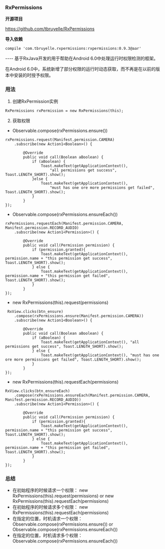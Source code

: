 ### RxPermissions

**开源项目**

https://github.com/tbruyelle/RxPermissions

**导入依赖**

```
compile 'com.tbruyelle.rxpermissions:rxpermissions:0.9.3@aar'
```

---- 基于RxJava开发的用于帮助在Android 6.0中处理运行时权限检测的框架。

在Android 6.0中，系统新增了部分权限的运行时动态获取，而不再是在以前的版本中安装的时授予权限。

### 用法

1. 创建RxPermission实例

```
RxPermissions rxPermission = new RxPermissions(this);
```

2. 获取权限
- Observable.compose(rxPermissions.ensure())

```
rxPermissions.request(Manifest.permission.CAMERA)
    .subscribe(new Action1<Boolean>() {

        @Override
        public void call(Boolean aBoolean) {
            if (aBoolean) {
                Toast.makeText(getApplicationContext(),
                    "all permissions get success",  Toast.LENGTH_SHORT).show();
            }else {
                Toast.makeText(getApplicationContext(),
                    "must has one ore more permissions get failed", Toast.LENGTH_SHORT).show();
            }
        }
});
```

- Observable.compose(rxPermissions.ensureEach())

```
rxPermissions.requestEach(Manifest.permission.CAMERA, Manifest.permission.RECORD_AUDIO)
    .subscribe(new Action1<Permission>() {

        @Override
        public void call(Permission permission) {
            if (permission.granted){
                Toast.makeText(getApplicationContext(), permission.name + "this permission get success", Toast.LENGTH_SHORT).show();
            } else {
                Toast.makeText(getApplicationContext(), permission.name + "this permission get failed", Toast.LENGTH_SHORT).show();
            }
        }
});
```

- new RxPermissions(this).request(permissions)

```
 RxView.clicks(btn_ensure)
    .compose(rxPermissions.ensure(Manifest.permission.CAMERA))
    .subscribe(new Action1<Boolean>() {
    
        @Override
        public void call(Boolean aBoolean) {
            if (aBoolean) {
                Toast.makeText(getApplicationContext(), "all permissions get success", Toast.LENGTH_SHORT).show();
            } else {
                Toast.makeText(getApplicationContext(), "must has one ore more permissions get failed", Toast.LENGTH_SHORT).show();
            }
        }
});
```

- new RxPermissions(this).requestEach(permissions)

```
RxView.clicks(btn_ensureEach)
    .compose(rxPermissions.ensureEach(Manifest.permission.CAMERA, Manifest.permission.RECORD_AUDIO))
    .subscribe(new Action1<Permission>() {

        @Override
        public void call(Permission permission) {
            if (permission.granted){
                Toast.makeText(getApplicationContext(), permission.name + "this permission get success", Toast.LENGTH_SHORT).show();
            } else {
                Toast.makeText(getApplicationContext(), permission.name + "this permission get failed", Toast.LENGTH_SHORT).show();
            }
        }
});
```

### 总结

- 在初始程序的时候请求一个权限： new RxPermissions(this).request(permissions) or new RxPermissions(this).requestEach(permissions)
- 在初始程序的时候请求多个权限： new RxPermissions(this).requestEach(permissions)
- 在指定的位置，时机请求一个权限：Observable.compose(rxPermissions.ensure()) or Observable.compose(rxPermissions.ensureEach())
- 在指定的位置，时机请求多个权限：Observable.compose(rxPermissions.ensureEach())
